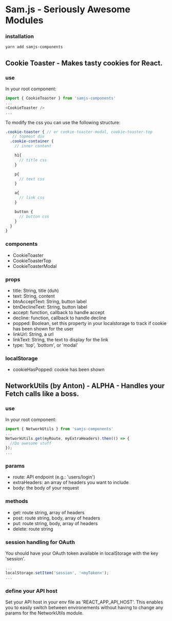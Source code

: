 # Sam.js - Seriously Awesome Modules

### installation
```sh
yarn add samjs-components
```

## Cookie Toaster - Makes tasty cookies for React.

### use
In your root component:
```js
import { CookieToaster } from 'samjs-components'
...
<CookieToaster />
...
```

To modify the css you can use the following structure:
```scss
.cookie-toaster { // or cookie-toaster-modal, cookie-toaster-top
   // topmost div
  .cookie-container {
    // inner content

    h1{
      // title css
    }

    p{
      // text css
    }

    a{
      // link css
    }

    button {
      // button css
    }
  }
}
```

### components
- CookieToaster
- CookieToasterTop
- CookieToasterModal

### props
- title: String, title (duh)
- text: String, content
- btnAcceptText: String, button label
- btnDeclineText: String, button label
- accept: function, callback to handle accept
- decline: function, callback to handle decline
- popped: Boolean, set this property in your localstorage to track if cookie has been shown for the user
- linkUrl: String, a url
- linkText: String, the text to display for the link
- type: 'top', 'bottom', or 'modal'

### localStorage
 - cookieHasPopped: cookie has been shown


## NetworkUtils (by Anton) - ALPHA - Handles your Fetch calls like a boss.

### use
In your root component:
```js
import { NetworkUtils } from 'samjs-components'
...
NetworkUtils.get(myRoute, myExtraHeaders).then(() => {
  //Do awesome stuff
});
...
```
### params
- route: API endpoint (e.g.: 'users/login')
- extraHeaders: an array of headers you want to include
- body: the body of your request

### methods
- get: route string, array of headers
- post: route string, body, array of headers
- put: route string, body, array of headers
- delete: route string

### session handling for OAuth
You should have your OAuth token available in localStorage with the key 'session'.
 ```js
...
localStorage.setItem('session', '<myToken>');
...
```

### define your API host
Set your API host in your env file as 'REACT_APP_API_HOST'.
This enables you to easily switch between environements without having to change any params for the NetworkUtils module.
